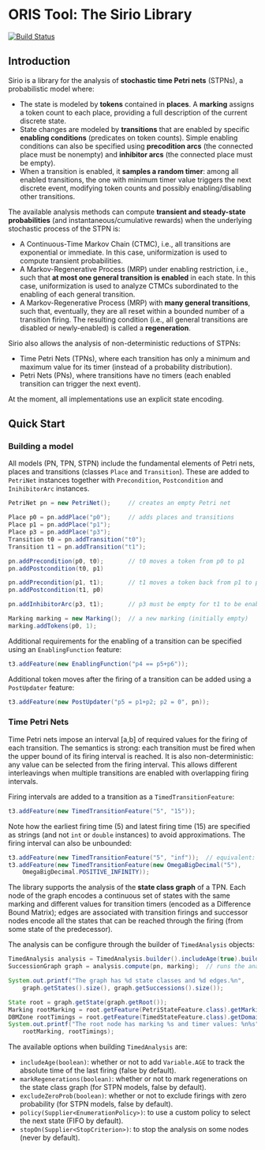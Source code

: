 # ORIS Tool: The Sirio Library

[![Build Status](https://travis-ci.org/oris-tool/sirio.svg?branch=master)](https://travis-ci.org/oris-tool/sirio)

## Introduction

Sirio is a library for the analysis of **stochastic time Petri nets**
(STPNs), a probabilistic model where:
- The state is modeled by **tokens** contained in **places**. A
  **marking** assigns a token count to each place, providing a full
  description of the current discrete state.
- State changes are modeled by **transitions** that are enabled by
  specific **enabling conditions** (predicates on token
  counts). Simple enabling conditions can also be specified using
  **precodition arcs** (the connected place must be nonempty) and
  **inhibitor arcs** (the connected place must be empty).
- When a transition is enabled, it **samples a random timer**: among
  all enabled transitions, the one with minimum timer value triggers
  the next discrete event, modifying token counts and possibly
  enabling/disabling other transitions.

The available analysis methods can compute **transient and
steady-state probabilities** (and instantaneous/cumulative rewards)
when the underlying stochastic process of the STPN is:
- A Continuous-Time Markov Chain (CTMC), i.e., all transitions are
  exponential or immediate. In this case, uniformization is used to
  compute transient probabilities.
- A Markov-Regenerative Process (MRP) under enabling restriction,
  i.e., such that **at most one general transition is enabled** in
  each state. In this case, uniformization is used to analyze CTMCs
  subordinated to the enabling of each general transition.
- A Markov-Regenerative Process (MRP) with **many general
  transitions**, such that, eventually, they are all reset within a
  bounded number of a transition firing. The resulting condition
  (i.e., all general transitions are disabled or newly-enabled) is
  called a **regeneration**.

Sirio also allows the analysis of non-deterministic reductions of STPNs:
- Time Petri Nets (TPNs), where each transition has only a minimum
  and maximum value for its timer (instead of a probability
  distribution).
- Petri Nets (PNs), where transitions have no timers (each enabled
  transition can trigger the next event).

At the moment, all implementations use an explicit state encoding.


## Quick Start

### Building a model

All models (PN, TPN, STPN) include the fundamental elements of Petri
nets, places and transitions (classes `Place` and `Transition`). These
are added to `PetriNet` instances together with `Precondition`,
`Postcondition` and `InihibitorArc` instances.

```java
PetriNet pn = new PetriNet();     // creates an empty Petri net

Place p0 = pn.addPlace("p0");     // adds places and transitions
Place p1 = pn.addPlace("p1");
Place p3 = pn.addPlace("p3");
Transition t0 = pn.addTransition("t0");
Transition t1 = pn.addTransition("t1");

pn.addPrecondition(p0, t0);       // t0 moves a token from p0 to p1
pn.addPostcondition(t0, p1)

pn.addPrecondition(p1, t1);       // t1 moves a token back from p1 to p0
pn.addPostcondition(t1, p0)

pn.addInhibitorArc(p3, t1);       // p3 must be empty for t1 to be enabled

Marking marking = new Marking();  // a new marking (initially empty)
marking.addTokens(p0, 1);
```

Additional requirements for the enabling of a transition can be
specified using an `EnablingFunction` feature:

```java
t3.addFeature(new EnablingFunction("p4 == p5+p6"));
```

Additional token moves after the firing of a transition can be added
using a `PostUpdater` feature:

```java
t3.addFeature(new PostUpdater("p5 = p1+p2; p2 = 0", pn));
```

### Time Petri Nets

Time Petri nets impose an interval [a,b] of required values for the
firing of each transition. The semantics is strong: each transition
must be fired when the upper bound of its firing interval is
reached. It is also non-deterministic: any value can be selected from
the firing interval. This allows different interleavings when multiple
transitions are enabled with overlapping firing intervals.

Firing intervals are added to a transition as a `TimedTransitionFeature`:

```java
t3.addFeature(new TimedTransitionFeature("5", "15"));
```

Note how the earliest firing time (5) and latest firing time (15) are
specified as strings (and not `int` or `double` instances) to avoid
approximations. The firing interval can also be unbounded:

```java
t3.addFeature(new TimedTransitionFeature("5", "inf"));  // equivalent:
t3.addFeature(new TimedTransitionFeature(new OmegaBigDecimal("5"),
    OmegaBigDecimal.POSITIVE_INFINITY));
```

The library supports the analysis of the **state class graph** of a
TPN. Each node of the graph encodes a continuous set of states with
the same marking and different values for transition timers (encoded
as a Difference Bound Matrix); edges are associated with transition
firings and successor nodes encode all the states that can be reached
through the firing (from some state of the predecessor).

The analysis can be configure through the builder of `TimedAnalysis` objects:

``` java
TimedAnalysis analysis = TimedAnalysis.builder().includeAge(true).build();
SuccessionGraph graph = analysis.compute(pn, marking);  // runs the analysis

System.out.printf("The graph has %d state classes and %d edges.%n",
    graph.getStates().size(), graph.getSuccessions().size());

State root = graph.getState(graph.getRoot());
Marking rootMarking = root.getFeature(PetriStateFeature.class).getMarking();
DBMZone rootTimings = root.getFeature(TimedStateFeature.class).getDomain();
System.out.printf("The root node has marking %s and timer values: %n%s",
    rootMarking, rootTimings);
```

The available options when building `TimedAnalysis` are:
- `includeAge(boolean)`: whether or not to add `Variable.AGE` to track
  the absolute time of the last firing (false by default).
- `markRegenerations(boolean)`: whether or not to mark regenerations
  on the state class graph (for STPN models, false by default).
- `excludeZeroProb(boolean)`: whether or not to exclude firings with
  zero probability (for STPN models, false by default).
- `policy(Supplier<EnumerationPolicy>)`: to use a custom policy to
  select the next state (FIFO by default).
- `stopOn(Supplier<StopCriterion>)`: to stop the analysis on some
  nodes (never by default).
